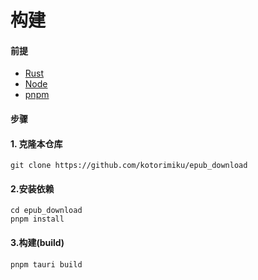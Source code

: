 # 构建

#### 前提

- [Rust](https://www.rust-lang.org/tools/install)
- [Node](https://nodejs.org/en)
- [pnpm](https://pnpm.io/installation)

#### 步骤

#### 1. 克隆本仓库

```
git clone https://github.com/kotorimiku/epub_download
```

#### 2.安装依赖

```
cd epub_download
pnpm install
```

#### 3.构建(build)

```
pnpm tauri build
```

